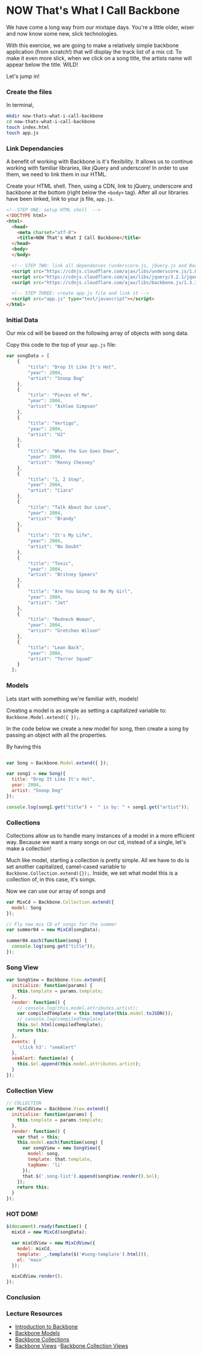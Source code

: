 # NOW That's What I Call Backbone
We have come a long way from our mixtape days. You're a little older, wiser and now know some new, slick technologies.

With this exercise, we are going to make a relatively simple backbone application (from scratch!) that will display the track list of a mix cd. To make it even more slick, when we click on a song title, the artists name will appear below the title. WILD!

Let's jump in!


### Create the files
In terminal,
```Bash
mkdir now-thats-what-i-call-backbone
cd now-thats-what-i-call-backbone
touch index.html
touch app.js
```

### Link Dependancies
A benefit of working with Backbone is it's flexibility. It allows us to continue working with familiar libraries, like jQuery and underscore! In order to use them, we need to link them in our HTML.

Create your HTML shell. Then, using a CDN, link to jQuery, underscore and backbone at the bottom (right below the ``<body>`` tag).
After all our libraries have been linked, link to your js file, ``app.js``.

```html
<!--STEP ONE: setup HTML shell  -->
<!DOCTYPE html>
<html>
  <head>
    <meta charset="utf-8">
    <title>NOW That's What I Call Backbone</title>
  </head>
  <body>
  </body>

  <!-- STEP TWO: link all dependances (underscore.js, jQuery.js and Backbone.js) -->
  <script src="https://cdnjs.cloudflare.com/ajax/libs/underscore.js/1.8.3/underscore.js" type="text/javascript"></script>
  <script src="https://cdnjs.cloudflare.com/ajax/libs/jquery/3.2.1/jquery.js" type="text/javascript"></script>
  <script src="https://cdnjs.cloudflare.com/ajax/libs/backbone.js/1.3.3/backbone.js" type="text/javascript"></script>

  <!-- STEP THREE: create app.js file and link it -->
  <script src="app.js" type="text/javascript"></script>
</html>
```


### Initial Data
Our mix cd will be based on the following array of objects with song data.

Copy this code to the top of your ``app.js`` file:
```JavaScript
var songData = [
    {
        "title": "Drop It Like It's Hot",
        "year": 2004,
        "artist": "Snoop Dog"
    },
    {
        "title": "Pieces of Me",
        "year": 2004,
        "artist": "Ashlee Simpson"
    },
    {
        "title": "Vertigo",
        "year": 2004,
        "artist": "U2"
    },
    {
        "title": "When the Sun Goes Down",
        "year": 2004,
        "artist": "Kenny Chesney"
    },
    {
        "title": "1, 2 Step",
        "year": 2004,
        "artist": "Ciara"
    },
    {
        "title": "Talk About Our Love",
        "year": 2004,
        "artist": "Brandy"
    },
    {
        "title": "It's My Life",
        "year": 2004,
        "artist": "No Doubt"
    },
    {
        "title": "Toxic",
        "year": 2004,
        "artist": "Britney Spears"
    },
    {
        "title": "Are You Going to Be My Girl",
        "year": 2004,
        "artist": "Jet"
    },
    {
        "title": "Redneck Woman",
        "year": 2004,
        "artist": "Gretchen Wilson"
    },
    {
        "title": "Lean Back",
        "year": 2004,
        "artist": "Terror Squad"
    }
  ];
```


### Models
Lets start with something we're familiar with, models!

Creating a model is as simple as setting a capitalized variable to: ``Backbone.Model.extend({ });``.

In the code below we create a new model for song, then create a song by passing an object with all the properties.

By having this
```javascript

var Song = Backbone.Model.extend({ });

var song1 = new Song({
  title: "Drop It Like It's Hot",
  year: 2004,
  artist: "Snoop Dog"
});

console.log(song1.get("title") +  " is by: " + song1.get("artist"));

```


### Collections
Collections allow us to handle many instances of a model in a more efficient way. Because we want a many songs on our cd, instead of a single, let's make a collection!

Much like model, starting a collection is pretty simple. All we have to do is set another capitalized, camel-cased variable to ``Backbone.Collection.extend({});``.  Inside, we set what model this is a collection of, in this case, it's songs.

Now we can use our array of songs and
```javascript
var MixCd = Backbone.Collection.extend({
  model: Song
});

// Fly new mix CD of songs for the summer
var summer04 = new MixCd(songData);

summer04.each(function(song) {
  console.log(song.get("title"));
});
```





### Song View

```javascript
var SongView = Backbone.View.extend({
  initialize: function(params) {
    this.template = params.template;
  },
  render: function() {
    // console.log(this.model.attributes.artist);
    var compiledTemplate = this.template(this.model.toJSON());
    // console.log(compiledTemplate);
    this.$el.html(compiledTemplate);
    return this;
  },
  events: {
    'click h3': "seeAlert"
  },
  seeAlert: function(e) {
    this.$el.append(this.model.attributes.artist);
  }
});
```




### Collection View

```javascript
// COLLECTION
var MixCdView = Backbone.View.extend({
  initialize: function(params) {
    this.template = params.template;
  },
  render: function() {
    var that = this;
    this.model.each(function(song) {
      var songView = new SongView({
        model: song,
        template: that.template,
        tagName: 'li'
      });
      that.$('.song-list').append(songView.render().$el);
    });
    return this;
  }
});

```




### HOT DOM!

```javascript
$(document).ready(function() {
  mixCd = new MixCd(songData);

  var mixCdView = new MixCdView({
    model: mixCd,
    template: _.template($('#song-template').html()),
    el: 'main'
  });

  mixCdView.render();
});
```



### Conclusion



### Lecture Resources
- [Introduction to Backbone](https://github.com/Ada-Developers-Academy/textbook-curriculum/blob/backbone-week1/11-Backbonejs/Introduction-to-Backbonejs.md)
- [Backbone Models](https://github.com/Ada-Developers-Academy/textbook-curriculum/blob/backbone-week1/11-Backbonejs/Backbone-Models.md)
- [Backbone Collections](https://github.com/Ada-Developers-Academy/textbook-curriculum/blob/backbone-week1/11-Backbonejs/Backbone-Collections.md)
- [Backbone Views](https://github.com/Ada-Developers-Academy/textbook-curriculum/blob/backbone-week1/11-Backbonejs/Backbone-Views.md)
-[Backbone Collection Views](https://github.com/Ada-Developers-Academy/textbook-curriculum/blob/backbone-week1/11-Backbonejs/Views-of-Collections.md)
